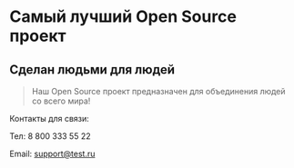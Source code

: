 # Самый лучший Open Source проект

## Сделан людьми для людей

> Наш Open Source проект предназначен для объединения людей со всего мира!



Контакты для связи:

Тел: 8 800 333 55 22

Email: support@test.ru
